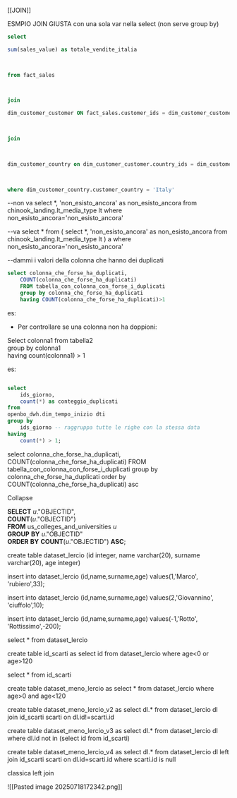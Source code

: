 [[JOIN]]


ESMPIO JOIN GIUSTA con una sola  var nella select
(non serve group by)
```sql
select

sum(sales_value) as totale_vendite_italia

  

from fact_sales

  

join

dim_customer_customer ON fact_sales.customer_ids = dim_customer_customer.customer_ids

  

join

  

dim_customer_country on dim_customer_customer.country_ids = dim_customer_country.country_ids

  

where dim_customer_country.customer_country = 'Italy'
```



--non va
select *, 'non_esisto_ancora' as non_esisto_ancora
from chinook_landing.lt_media_type lt
where non_esisto_ancora='non_esisto_ancora'

--va
select * from (
select *, 'non_esisto_ancora' as non_esisto_ancora
from chinook_landing.lt_media_type lt
) a
where non_esisto_ancora='non_esisto_ancora'



--dammi i valori della colonna che hanno dei duplicati
```sql
select colonna_che_forse_ha_duplicati, 
	COUNT(colonna_che_forse_ha_duplicati)
	FROM tabella_con_colonna_con_forse_i_duplicati
	group by colonna_che_forse_ha_duplicati
	having COUNT(colonna_che_forse_ha_duplicati)>1
```

es:

- Per controllare se una colonna non ha doppioni:

Select colonna1 from tabella2  
group by colonna1  
having count(colonna1) > 1

es: 

```sql

select
	ids_giorno,
	count(*) as conteggio_duplicati
from
openbo_dwh.dim_tempo_inizio dti
group by
	ids_giorno -- raggruppa tutte le righe con la stessa data
having
	count(*) > 1;
```

select  colonna_che_forse_ha_duplicati, 
	COUNT(colonna_che_forse_ha_duplicati)
	FROM tabella_con_colonna_con_forse_i_duplicati
	group by colonna_che_forse_ha_duplicati
	order by 
	COUNT(colonna_che_forse_ha_duplicati) asc
	
Collapse

**SELECT** _u_."OBJECTID",  
**COUNT**(_u_."OBJECTID")  
**FROM** us_colleges_and_universities _u_  
**GROUP** **BY** _u_."OBJECTID"  
**ORDER** **BY** **COUNT**(_u_."OBJECTID") **ASC**;



  
create table dataset_lercio (id integer, name varchar(20), surname varchar(20), age integer)

insert into dataset_lercio (id,name,surname,age) values(1,'Marco', 'rubiero',33);

insert into dataset_lercio (id,name,surname,age) values(2,'Giovannino', 'ciuffolo',10);

insert into dataset_lercio (id,name,surname,age) values(-1,'Rotto', 'Rottissimo',-200);

select * from dataset_lercio

create table id_scarti as 
select id from dataset_lercio where age<0 or age>120

select * from id_scarti

create table dataset_meno_lercio as
	select * from dataset_lercio where age>0 and age<120

create table dataset_meno_lercio_v2 as
	select dl.* from dataset_lercio dl
		join id_scarti scarti 
			on dl.id!=scarti.id

create table dataset_meno_lercio_v3 as
	select dl.* from dataset_lercio dl
		where dl.id not in (select id from id_scarti)

create table dataset_meno_lercio_v4 as
	select dl.* from dataset_lercio dl
		left join id_scarti scarti 
			on dl.id=scarti.id
			where scarti.id is null










classica left join

![[Pasted image 20250718172342.png]]
